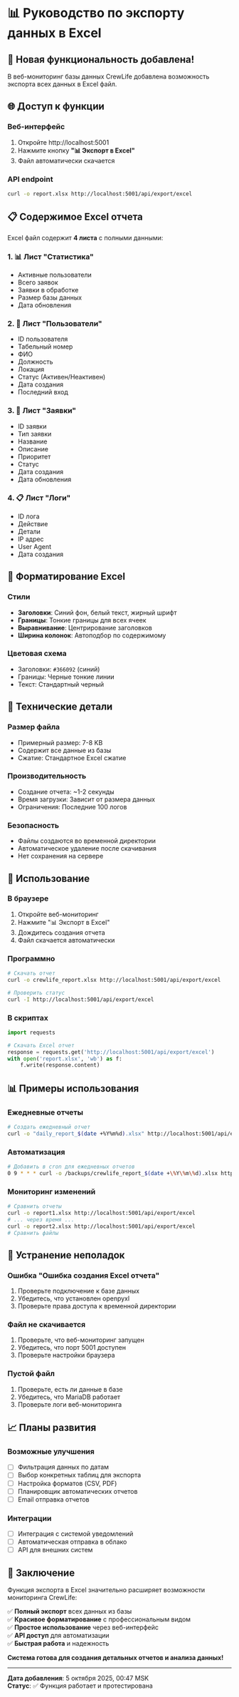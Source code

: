 # 📊 Руководство по экспорту данных в Excel

## 🎉 Новая функциональность добавлена!

В веб-мониторинг базы данных CrewLife добавлена возможность экспорта всех данных в Excel файл.

## 🌐 Доступ к функции

### Веб-интерфейс
1. Откройте http://localhost:5001
2. Нажмите кнопку **"📊 Экспорт в Excel"**
3. Файл автоматически скачается

### API endpoint
```bash
curl -o report.xlsx http://localhost:5001/api/export/excel
```

## 📋 Содержимое Excel отчета

Excel файл содержит **4 листа** с полными данными:

### 1. 📊 Лист "Статистика"
- Активные пользователи
- Всего заявок
- Заявки в обработке
- Размер базы данных
- Дата обновления

### 2. 👥 Лист "Пользователи"
- ID пользователя
- Табельный номер
- ФИО
- Должность
- Локация
- Статус (Активен/Неактивен)
- Дата создания
- Последний вход

### 3. 📝 Лист "Заявки"
- ID заявки
- Тип заявки
- Название
- Описание
- Приоритет
- Статус
- Дата создания
- Дата обновления

### 4. 📋 Лист "Логи"
- ID лога
- Действие
- Детали
- IP адрес
- User Agent
- Дата создания

## 🎨 Форматирование Excel

### Стили
- **Заголовки**: Синий фон, белый текст, жирный шрифт
- **Границы**: Тонкие границы для всех ячеек
- **Выравнивание**: Центрирование заголовков
- **Ширина колонок**: Автоподбор по содержимому

### Цветовая схема
- Заголовки: `#366092` (синий)
- Границы: Черные тонкие линии
- Текст: Стандартный черный

## 🔧 Технические детали

### Размер файла
- Примерный размер: 7-8 KB
- Содержит все данные из базы
- Сжатие: Стандартное Excel сжатие

### Производительность
- Создание отчета: ~1-2 секунды
- Время загрузки: Зависит от размера данных
- Ограничения: Последние 100 логов

### Безопасность
- Файлы создаются во временной директории
- Автоматическое удаление после скачивания
- Нет сохранения на сервере

## 📱 Использование

### В браузере
1. Откройте веб-мониторинг
2. Нажмите "📊 Экспорт в Excel"
3. Дождитесь создания отчета
4. Файл скачается автоматически

### Программно
```bash
# Скачать отчет
curl -o crewlife_report.xlsx http://localhost:5001/api/export/excel

# Проверить статус
curl -I http://localhost:5001/api/export/excel
```

### В скриптах
```python
import requests

# Скачать Excel отчет
response = requests.get('http://localhost:5001/api/export/excel')
with open('report.xlsx', 'wb') as f:
    f.write(response.content)
```

## 📊 Примеры использования

### Ежедневные отчеты
```bash
# Создать ежедневный отчет
curl -o "daily_report_$(date +%Y%m%d).xlsx" http://localhost:5001/api/export/excel
```

### Автоматизация
```bash
# Добавить в cron для ежедневных отчетов
0 9 * * * curl -o /backups/crewlife_report_$(date +\%Y\%m\%d).xlsx http://localhost:5001/api/export/excel
```

### Мониторинг изменений
```bash
# Сравнить отчеты
curl -o report1.xlsx http://localhost:5001/api/export/excel
# ... через время ...
curl -o report2.xlsx http://localhost:5001/api/export/excel
# Сравнить файлы
```

## 🚨 Устранение неполадок

### Ошибка "Ошибка создания Excel отчета"
1. Проверьте подключение к базе данных
2. Убедитесь, что установлен openpyxl
3. Проверьте права доступа к временной директории

### Файл не скачивается
1. Проверьте, что веб-мониторинг запущен
2. Убедитесь, что порт 5001 доступен
3. Проверьте настройки браузера

### Пустой файл
1. Проверьте, есть ли данные в базе
2. Убедитесь, что MariaDB работает
3. Проверьте логи веб-мониторинга

## 📈 Планы развития

### Возможные улучшения
- [ ] Фильтрация данных по датам
- [ ] Выбор конкретных таблиц для экспорта
- [ ] Настройка форматов (CSV, PDF)
- [ ] Планировщик автоматических отчетов
- [ ] Email отправка отчетов

### Интеграции
- [ ] Интеграция с системой уведомлений
- [ ] Автоматическая отправка в облако
- [ ] API для внешних систем

## 🎯 Заключение

Функция экспорта в Excel значительно расширяет возможности мониторинга CrewLife:

✅ **Полный экспорт** всех данных из базы  
✅ **Красивое форматирование** с профессиональным видом  
✅ **Простое использование** через веб-интерфейс  
✅ **API доступ** для автоматизации  
✅ **Быстрая работа** и надежность  

**Система готова для создания детальных отчетов и анализа данных!**

---

**Дата добавления**: 5 октября 2025, 00:47 MSK  
**Статус**: ✅ Функция работает и протестирована
